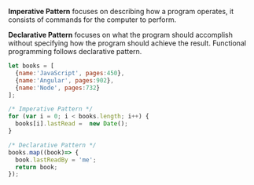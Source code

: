 **Imperative Pattern**  focuses on describing how a program operates, it consists of commands for the computer to perform.

**Declarative Pattern**  focuses on what the program should accomplish without specifying how the program should achieve the result. Functional programming follows declarative pattern.

```javascript
let books = [
  {name:'JavaScript', pages:450}, 
  {name:'Angular', pages:902},
  {name:'Node', pages:732}
];

/* Imperative Pattern */
for (var i = 0; i < books.length; i++) {
  books[i].lastRead =  new Date();
}

/* Declarative Pattern */
books.map((book)=> {
  book.lastReadBy = 'me';
  return book;
});

```
